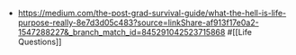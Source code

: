 - https://medium.com/the-post-grad-survival-guide/what-the-hell-is-life-purpose-really-8e7d3d05c483?source=linkShare-af913f17e0a2-1547288227&_branch_match_id=845291042523715868 #[[Life Questions]]

